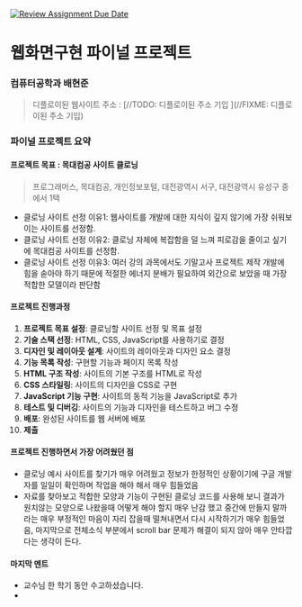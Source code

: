 [![Review Assignment Due Date](https://classroom.github.com/assets/deadline-readme-button-22041afd0340ce965d47ae6ef1cefeee28c7c493a6346c4f15d667ab976d596c.svg)](https://classroom.github.com/a/p5Ba1kFH)
# 웹화면구현 파이널 프로젝트

### 컴퓨터공학과 배현준
> 디플로이된 웹사이트 주소 : [//TODO: 디플로이된 주소 기입 ](//FIXME: 디플로이된 주소 기입)

### 파이널 프로젝트 요약

#### 프로젝트 목표 : 목대컴공 사이트 클로닝 
> 프로그래머스, 목대컴공, 개인정보포털, 대전광역시 서구, 대전광역시 유성구 중에서 1택
- 클로닝 사이트 선정 이유1: 웹사이트를 개발에 대한 지식이 깊지 않기에 가장 쉬워보이는 사이트를 선정함.
- 클로닝 사이트 선정 이유2: 클로닝 자체에 복잡함을 덜 느껴 피로감을 줄이고 싶기에 목대컴공 사이트를 선정함.
- 클로닝 사이트 선정 이유3: 여러 강의 과목에서도 기말고사 프로젝트 제작 개발에 힘을 솓아야 하기 때문에 적절한 에너지 분배가 필요하여 외간으로 보았을 때 가장 적합한 모델이라 판단함

#### 프로젝트 진행과정
1. **프로젝트 목표 설정**: 클로닝할 사이트 선정 및 목표 설정
1. **기술 스택 선정**: HTML, CSS, JavaScript를 사용하기로 결정
1. **디자인 및 레이아웃 설계**: 사이트의 레이아웃과 디자인 요소 결정
1. **기능 목록 작성**: 구현할 기능과 페이지 목록 작성
1. **HTML 구조 작성**: 사이트의 기본 구조를 HTML로 작성
1. **CSS 스타일링**: 사이트의 디자인을 CSS로 구현
1. **JavaScript 기능 구현**: 사이트의 동적 기능을 JavaScript로 추가
1. **테스트 및 디버깅**: 사이트의 기능과 디자인을 테스트하고 버그 수정
1. **배포**: 완성된 사이트를 웹 서버에 배포
1. **제출**

#### 프로젝트 진행하면서 가장 어려웠던 점
- 클로닝 예시 사이트를 찾기가 매우 어려웠고 정보가 한정적인 상황이기에 구글 개발자를 일일이 확인하며 작업을 해야 해서 매우 힘들었음
- 자료를 찾아보고 적합한 모양과 기능이 구현된 클로닝 코드를 사용해 보니 결과가 원치않는 모양으로 나왔을때 어떻게 해야 할지 매우 난감 했고 중간에 만들지 말까라는 매우 부정적인 마음이 자리 잡을때
  떨쳐내면서 다시 시작하기가 매우 힘들었음, 마지막으로 전체소식 부분에서 scroll bar 문제가 해결이 되지 않아 매우 안타깝다는 생각이 든다.

#### 마지막 멘트
- 교수님 한 학기 동안 수고하셨습니다.
-